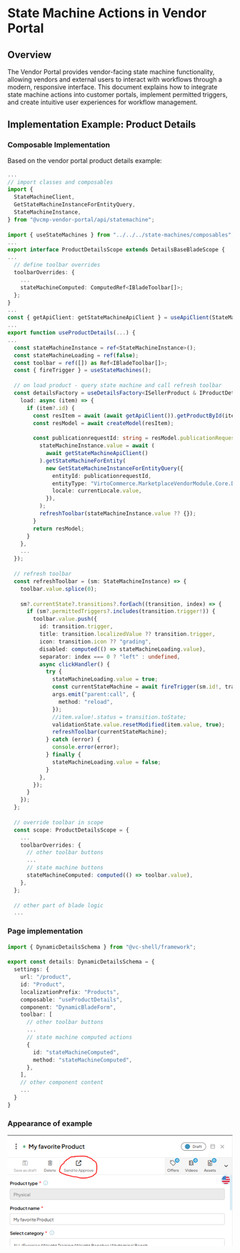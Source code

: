 # State Machine Actions in Vendor Portal

## Overview

The Vendor Portal provides vendor-facing state machine functionality, allowing vendors and external users to interact with workflows through a modern, responsive interface. This document explains how to integrate state machine actions into customer portals, implement permitted triggers, and create intuitive user experiences for workflow management.

## Implementation Example: Product Details

### Composable Implementation

Based on the vendor portal product details example:

```typescript
...
// import classes and composables
import {
  StateMachineClient,
  GetStateMachineInstanceForEntityQuery,
  StateMachineInstance,
} from "@vcmp-vendor-portal/api/statemachine";

import { useStateMachines } from "../../../state-machines/composables";
...
export interface ProductDetailsScope extends DetailsBaseBladeScope {
...
  // define toolbar overrides
  toolbarOverrides: {
    ...
    stateMachineComputed: ComputedRef<IBladeToolbar[]>;
  };
}
...
const { getApiClient: getStateMachineApiClient } = useApiClient(StateMachineClient);
...
export function useProductDetails(...) {
...
  const stateMachineInstance = ref<StateMachineInstance>();
  const stateMachineLoading = ref(false);
  const toolbar = ref([]) as Ref<IBladeToolbar[]>;
  const { fireTrigger } = useStateMachines();

  // on load product - query state machine and call refresh toolbar
  const detailsFactory = useDetailsFactory<ISellerProduct & IProductDetails>({
    load: async (item) => {
      if (item?.id) {
        const resItem = await (await getApiClient()).getProductById(item.id);
        const resModel = await createModel(resItem);

        const publicationrequestId: string = resModel.publicationRequests[0].id!;
          stateMachineInstance.value = await (
            await getStateMachineApiClient()
          ).getStateMachineForEntity(
            new GetStateMachineInstanceForEntityQuery({
              entityId: publicationrequestId,
              entityType: "VirtoCommerce.MarketplaceVendorModule.Core.Domains.ProductPublicationRequest",
              locale: currentLocale.value,
            }),
          );
          refreshToolbar(stateMachineInstance.value ?? {});
        }
        return resModel;
      }
    },
    ...
  });

  // refresh toolbar
  const refreshToolbar = (sm: StateMachineInstance) => {
    toolbar.value.splice(0);

    sm?.currentState?.transitions?.forEach((transition, index) => {
      if (sm?.permittedTriggers?.includes(transition.trigger!)) {
        toolbar.value.push({
          id: transition.trigger,
          title: transition.localizedValue ?? transition.trigger,
          icon: transition.icon ?? "grading",
          disabled: computed(() => stateMachineLoading.value),
          separator: index === 0 ? "left" : undefined,
          async clickHandler() {
            try {
              stateMachineLoading.value = true;
              const currentStateMachine = await fireTrigger(sm.id!, transition.trigger!, sm.entityId!);
              args.emit("parent:call", {
                method: "reload",
              });
              //item.value!.status = transition.toState;
              validationState.value.resetModified(item.value, true);
              refreshToolbar(currentStateMachine);
            } catch (error) {
              console.error(error);
            } finally {
              stateMachineLoading.value = false;
            }
          },
        });
      }
    });
  };

  // override toolbar in scope
  const scope: ProductDetailsScope = {
    ...
    toolbarOverrides: {
      // other toolbar buttons
      ...
      // state machine buttons
      stateMachineComputed: computed(() => toolbar.value),
    },
  };

  // other part of blade logic
  ...
```

### Page implementation

```typescript
import { DynamicDetailsSchema } from "@vc-shell/framework";

export const details: DynamicDetailsSchema = {
  settings: {
    url: "/product",
    id: "Product",
    localizationPrefix: "Products",
    composable: "useProductDetails",
    component: "DynamicBladeForm",
    toolbar: [
      // other toolbar buttons
      ...
      // state machine computed actions
      {
        id: "stateMachineComputed",
        method: "stateMachineComputed",
      },
    ],
    // other component content
    ...
  }
}
```

### Appearance of example

![Product Publication actions in Vendor Portal](media/03-vendor-product-publication-actions.png)
